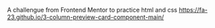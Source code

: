 A challengue from Frontend Mentor to practice html and css 
https://fa-23.github.io/3-column-preview-card-component-main/
